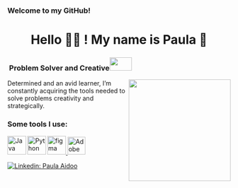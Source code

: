 ### Welcome to my GitHub!

<h1 align="center">Hello 👩‍💻 ! My name is Paula 👋</h1>


<h3 ><img> Problem Solver and Creative<img  src="https://media2.giphy.com/media/fvHOa31B79mlKWC2re/giphy.gif?cid=ecf05e47cwfca7dqspp9ijoxupay506ydip2vc31ujl2lisj&rid=giphy.gif&ct=s" width="50" height='30'></h3>
  
<img align='right' src="https://media3.giphy.com/media/f6hnhHkks8bk4jwjh3/giphy.gif" width="230">
  
<p> Determined and an avid learner, I’m constantly acquiring the tools needed to solve problems creativity and strategically. </p>
 
### Some tools I use:


<a href="https://www.java.com" target="_blank"><img align="left" alt="Java" height ="42px" src="https://raw.githubusercontent.com/rahul-jha98/github_readme_icons/main/language_and_tools/square/java/java.svg"></a>
<a href="https://www.python.org" target="_blank"><img align="left" alt="Python" height ="42px" src="https://raw.githubusercontent.com/rahul-jha98/github_readme_icons/main/language_and_tools/square/python/python.svg"></a>
<a href="https://www.figma.com/" target="_blank"> <img src="https://raw.githubusercontent.com/rahul-jha98/github_readme_icons/main/language_and_tools/square/figma/figma.svg" alt="figma" height='42px'/> </a>
<a href="https://creativecloud.adobe.com" target="_blank" rel="noreferrer"> <img src="https://play-lh.googleusercontent.com/WIVfY42FSk4naFCn42h694luehyzsifuiy2l0ok_-lFeb50qda_7j3YQdp0x2-S2_ykH" alt="Adobe Creative Cloud" width="40" height="40"/> </a>


[![Linkedin: Paula Aidoo](https://img.shields.io/badge/-Paula_Aidoo-blue?style=flat-square&logo=Linkedin&logoColor=white&link=https://www.linkedin.com/in/paulaaidoo/)](https://www.linkedin.com/in/paulaaidoo/)


<!--
Here are some ideas to get you started:

- 🔭 I’m currently working on ...
- 🌱 I’m currently learning ...
- 👯 I’m looking to collaborate on ...
- 🤔 I’m looking for help with ...
- 💬 Ask me about ...
- 📫 How to reach me: ...
- 😄 Pronouns: ...
- ⚡ Fun fact: ...
-->

